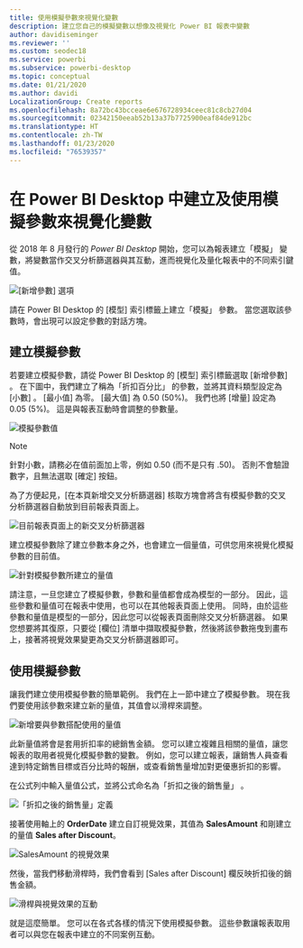 ```yaml
---
title: 使用模擬參數來視覺化變數
description: 建立您自己的模擬變數以想像及視覺化 Power BI 報表中變數
author: davidiseminger
ms.reviewer: ''
ms.custom: seodec18
ms.service: powerbi
ms.subservice: powerbi-desktop
ms.topic: conceptual
ms.date: 01/21/2020
ms.author: davidi
LocalizationGroup: Create reports
ms.openlocfilehash: 8a72bc43bcceae6e676728934ceec81c8cb27d04
ms.sourcegitcommit: 02342150eeab52b13a37b7725900eaf84de912bc
ms.translationtype: HT
ms.contentlocale: zh-TW
ms.lasthandoff: 01/23/2020
ms.locfileid: "76539357"
---
```

# <a name="create-and-use-what-if-parameters-to-visualize-variables-in-power-bi-desktop"></a>在 Power BI Desktop 中建立及使用模擬參數來視覺化變數

從 2018 年 8 月發行的 *Power BI Desktop* 開始，您可以為報表建立「模擬」  變數，將變數當作交叉分析篩選器與其互動，進而視覺化及量化報表中的不同索引鍵值。

![[新增參數] 選項](media/desktop-what-if/what-if_01.png)

請在 Power BI Desktop 的 [模型]  索引標籤上建立「模擬」  參數。 當您選取該參數時，會出現可以設定參數的對話方塊。

## <a name="creating-a-what-if-parameter"></a>建立模擬參數

若要建立模擬參數，請從 Power BI Desktop 的 [模型]  索引標籤選取 [新增參數]  。 在下圖中，我們建立了稱為「折扣百分比」  的參數，並將其資料類型設定為 [小數]  。 [最小值]  為零。 [最大值]  為 0.50 (50%)。 我們也將 [增量]  設定為 0.05 (5%)。 這是與報表互動時會調整的參數量。

![模擬參數值](media/desktop-what-if/what-if_02.png)

> [!NOTE]
> 針對小數，請務必在值前面加上零，例如 0.50 (而不是只有 .50)。 否則不會驗證數字，且無法選取 [確定]  按鈕。
> 
> 

為了方便起見，[在本頁新增交叉分析篩選器]  核取方塊會將含有模擬參數的交叉分析篩選器自動放到目前報表頁面上。

![目前報表頁面上的新交叉分析篩選器](media/desktop-what-if/what-if_03.png)

建立模擬參數除了建立參數本身之外，也會建立一個量值，可供您用來視覺化模擬參數的目前值。

![針對模擬參數所建立的量值](media/desktop-what-if/what-if_04.png)

請注意，一旦您建立了模擬參數，參數和量值都會成為模型的一部分。 因此，這些參數和量值可在報表中使用，也可以在其他報表頁面上使用。 同時，由於這些參數和量值是模型的一部分，因此您可以從報表頁面刪除交叉分析篩選器。 如果您想要將其復原，只要從 [欄位]  清單中擷取模擬參數，然後將該參數拖曳到畫布上，接著將視覺效果變更為交叉分析篩選器即可。

## <a name="using-a-what-if-parameter"></a>使用模擬參數

讓我們建立使用模擬參數的簡單範例。 我們在上一節中建立了模擬參數。 現在我們要使用該參數來建立新的量值，其值會以滑桿來調整。

![新增要與參數搭配使用的量值](media/desktop-what-if/what-if_05.png)

此新量值將會是套用折扣率的總銷售金額。 您可以建立複雜且相關的量值，讓您報表的取用者視覺化模擬參數的變數。 例如，您可以建立報表，讓銷售人員查看達到特定銷售目標或百分比時的報酬，或查看銷售量增加對更優惠折扣的影響。

在公式列中輸入量值公式，並將公式命名為「折扣之後的銷售量」  。

![「折扣之後的銷售量」定義](media/desktop-what-if/what-if_06.png)

接著使用軸上的 **OrderDate** 建立自訂視覺效果，其值為 **SalesAmount** 和剛建立的量值 **Sales after Discount**。

![SalesAmount 的視覺效果](media/desktop-what-if/what-if_07.png)

然後，當我們移動滑桿時，我們會看到 [Sales after Discount]  欄反映折扣後的銷售金額。

![滑桿與視覺效果的互動](media/desktop-what-if/what-if_08.png)

就是這麼簡單。 您可以在各式各樣的情況下使用模擬參數。 這些參數讓報表取用者可以與您在報表中建立的不同案例互動。
